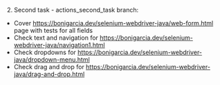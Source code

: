 2. Second task - actions_second_task branch:
- Cover https://bonigarcia.dev/selenium-webdriver-java/web-form.html page with tests for all fields
- Check text and navigation for https://bonigarcia.dev/selenium-webdriver-java/navigation1.html
- Check dropdowns for https://bonigarcia.dev/selenium-webdriver-java/dropdown-menu.html
- Check drag and drop for https://bonigarcia.dev/selenium-webdriver-java/drag-and-drop.html
